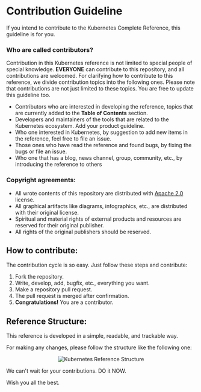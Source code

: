 # Contribution Guideline

If you intend to contribute to the Kubernetes Complete Reference, this guideline is for you.

### Who are called contributors?

Contribution in this Kubernetes reference is not limited to special people of special knowledge. **EVERYONE** can contribute to this repository, and all contributions are welcomed. For clarifying how to contribute to this reference, we divide contribution topics into the following ones. Please note that contributions are not just limited to these topics. You are free to update this guideline too.

 - Contributors who are interested in developing the reference, topics that are currently added to the **Table of Contents** section.
 - Developers and maintainers of the tools that are related to the Kubernetes ecosystem. Add your product guideline.
 - Who one interested in Kubernetes, by suggestion to add new items in the reference, feel free to file an issue.
 - Those ones who have read the reference and found bugs, by fixing the bugs or file an issue.
 - Who one that has a blog, news channel, group, community, etc., by introducing the reference to others

### Copyright agreements:

 - All wrote contents of this repository are distributed with [Apache 2.0](https://github.com/ssbostan/kubernetes-complete-reference/blob/master/LICENSE) license.
 - All graphical artifacts like diagrams, infographics, etc., are distributed with their original license.
 - Spiritual and material rights of external products and resources are reserved for their original publisher.
 - All rights of the original publishers should be reserved.

## How to contribute:

The contribution cycle is so easy. Just follow these steps and contribute:

 1. Fork the repository.
 2. Write, develop, add, bugfix, etc., everything you want.
 3. Make a repository pull request.
 4. The pull request is merged after confirmation.
 5. **Congratulations!** You are a contributor.

## Reference Structure:

This reference is developed in a simple, readable, and trackable way.

For making any changes, please follow the structure like the following one:

<p align="center">
  <img alt="Kubernetes Reference Structure" src="https://raw.githubusercontent.com/ssbostan/kubernetes-complete-reference/master/assets/main/structure.png">
</p>

We can't wait for your contributions. DO it NOW.

Wish you all the best.
